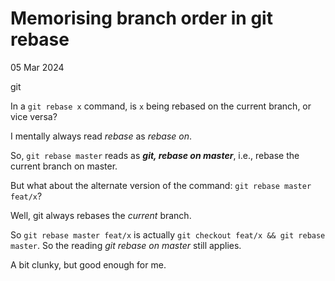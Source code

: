 <hgroup>

# Memorising branch order in git rebase

<p> <time datetime="2024-03-05">05 Mar 2024</time> </p>

<p class="tags"><span>git</span></p>

</hgroup>

In a `git rebase x` command, is `x` being rebased on the current branch, or vice versa?

I mentally always read <i>rebase</i> as <i>rebase on</i>.

So, `git rebase master` reads as <strong><i>git, rebase on master</i></strong>, i.e., rebase the current branch on master.

But what about the alternate version of the command: `git rebase master feat/x`?

Well, git always rebases the *current* branch.

So `git rebase master feat/x` is actually `git checkout feat/x && git rebase master`. So the reading <i>git rebase on master</i> still applies.

A bit clunky, but good enough for me.
